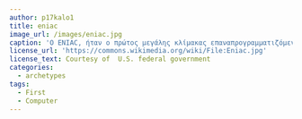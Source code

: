 ```yaml
---
author: p17kalo1
title: eniac
image_url: /images/eniac.jpg
caption: 'Ο ENIAC, ήταν ο πρώτος μεγάλης κλίμακας επαναπρογραμματιζόμενος ηλεκτρονικός ψηφιακός υπολογιστής ικανός να λύσει ένα πλήρες εύρος υπολογιστικών προβλημάτων, όντας ο πρώτος ηλεκτρονικός ψηφιακός υπολογιστής γενικής χρήσης στον κόσμο. Αν και είχαν ήδη κατασκευαστεί κάποιοι υπολογιστές με ορισμένες από αυτές τις ιδιότητες, ο ENIAC ήταν ο πρώτος καθαρά ηλεκτρονικός επαναπρογραμματιζόμενος υπολογιστής που μπορούσε να προσομοιώσει μια Καθολική Μηχανή Τούρινγκ.'
license_url: 'https://commons.wikimedia.org/wiki/File:Eniac.jpg'
license_text: Courtesy of  U.S. federal government
categories:
  - archetypes
tags:
  - First
  - Computer
---
```

